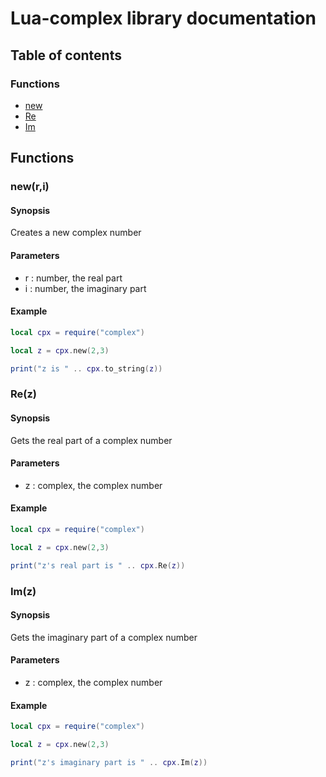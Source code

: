 # Lua-complex library documentation

## Table of contents

### Functions

- [new](####new)
- [Re](####Re)
- [Im](####Im)

## Functions

### new(r,i)

#### Synopsis

Creates a new complex number

#### Parameters

- r : number, the real part
- i : number, the imaginary part

#### Example

```lua
local cpx = require("complex")

local z = cpx.new(2,3)

print("z is " .. cpx.to_string(z))

```

### Re(z)

#### Synopsis

Gets the real part of a complex number

#### Parameters

- z : complex, the complex number

#### Example

```lua
local cpx = require("complex")

local z = cpx.new(2,3)

print("z's real part is " .. cpx.Re(z))

```

### Im(z)

#### Synopsis

Gets the imaginary part of a complex number

#### Parameters

- z : complex, the complex number

#### Example

```lua
local cpx = require("complex")

local z = cpx.new(2,3)

print("z's imaginary part is " .. cpx.Im(z))

```
